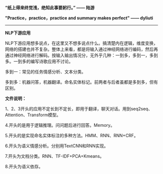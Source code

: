 **“纸上得来终觉浅，绝知此事要躬行。”  —— 陆游**

**"Practice，practice，practice and summary makes perfect" —— dyliuti**

------

**NLP下游应用**

NLP下游应用想多说点，在这里又不想多说点什么。搞清楚内在逻辑，维度变换，网络的搭建也并不复杂。整体上来看，都是将输入通过神经网络进行编码，然后再通过神经网络进行解码。按输入输出情况分，无外乎几种：一到多，多到一，多到多。一到多的编写诗歌应用不讨论。

多到一：常见的任务情感分析、文本分类。

多到多：机器问答，机器翻译。命名实体标记。前两者与后者虽都是多到多，但有区别。

**文件说明：**

1、2、3开头的应用不定长到不定长，即用于翻译，聊天对话。用到seq2seq、Attention、Transform模型。

4.开头的是用于逻辑推理。问问题后进行回答。Memory。

5.开头的是实现命名实体标注的多种方法。HMM、RNN、RNN+CRF。

6.开头为语义情感分析。分别用TextCNN和RNN实现。

7.开头为文档分类。RNN、TF-IDF+PCA+Kmeans。

8.开头为语义依存。


